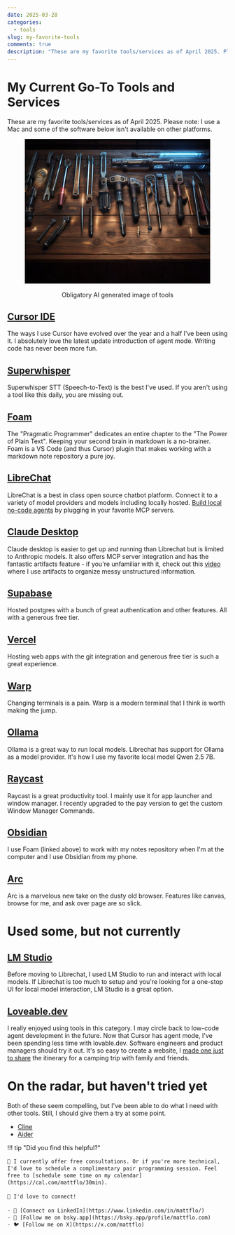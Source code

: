 ```yaml
---
date: 2025-03-28
categories:
  - tools
slug: my-favorite-tools
comments: true
description: "These are my favorite tools/services as of April 2025. Please note: I use a Mac and some of the software below isn't available on other platforms."
---
```


# My Current Go-To Tools and Services

These are my favorite tools/services as of April 2025. Please note: I use a Mac and some of the software below isn't available on other platforms.

<figure>
<p align="center">
  <img src="../images/tools_512px.png" alt="Retro Futuristic Tools">
</p>
<figcaption style="text-align: center">Obligatory AI generated image of tools</figcaption>
</figure>

## [Cursor IDE](https://www.cursor.com/)

The ways I use Cursor have evolved over the year and a half I've been using it. I absolutely love the latest update introduction of agent mode. Writing code has never been more fun.

## [Superwhisper](https://superwhisper.com/)

Superwhisper STT (Speech-to-Text) is the best I've used. If you aren't using a tool like this daily, you are missing out.

<!-- more -->

## [Foam](https://foambubble.github.io/foam/)

The "Pragmatic Programmer" dedicates an entire chapter to the "The Power of Plain Text". Keeping your second brain in markdown is a no-brainer. Foam is a VS Code (and thus Cursor) plugin that makes working with a markdown note repository a pure joy. 

## [LibreChat](https://www.librechat.ai/)

LibreChat is a best in class open source chatbot platform. Connect it to a variety of model providers and models including locally hosted. [Build local no-code agents](/local-no-code-mcp-agents) by plugging in your favorite MCP servers.

## [Claude Desktop](https://claude.ai/download)

Claude desktop is easier to get up and running than Librechat but is limited to Anthropic models. It also offers MCP server integration and has the fantastic artifacts feature - if you're unfamiliar with it, check out this [video](https://vimeo.com/manage/videos/1060330011/82549d714e/analytics) where I use artifacts to organize messy unstructured information.

## [Supabase](https://supabase.com/)

Hosted postgres with a bunch of great authentication and other features. All with a generous free tier.

## [Vercel](https://vercel.com/)

Hosting web apps with the git integration and generous free tier is such a great experience.

## [Warp](https://www.warp.dev/)

Changing terminals is a pain. Warp is a modern terminal that I think is worth making the jump.

## [Ollama](https://ollama.com/)

Ollama is a great way to run local models. Librechat has support for Ollama as a model provider. It's how I use my favorite local model Qwen 2.5 7B.

## [Raycast](https://www.raycast.com/)

Raycast is a great productivity tool. I mainly use it for app launcher and window manager. I recently upgraded to the pay version to get the custom Window Manager Commands.

## [Obsidian](https://obsidian.md/)

I use Foam (linked above) to work with my notes repository when I'm at the computer and I use Obsidian from my phone.

## [Arc](https://arc.net/)

Arc is a marvelous new take on the dusty old browser. Features like canvas, browse for me, and ask over page are so slick.

# Used some, but not currently

## [LM Studio](https://lmstudio.ai/)

Before moving to Librechat, I used LM Studio to run and interact with local models. If Librechat is too much to setup and you're looking for a one-stop UI for local model interaction, LM Studio is a great option.

## [Loveable.dev](https://loveable.dev/)

I really enjoyed using tools in this category. I may circle back to low-code agent development in the future. Now that Cursor has agent mode, I've been spending less time with lovable.dev. Software engineers and product managers should try it out. It's so easy to create a website, I [made one just to share](https://moab-adventure-sharer.lovable.app/) the itinerary for a camping trip with family and friends.


# On the radar, but haven't tried yet

Both of these seem compelling, but I've been able to do what I need with other tools. Still, I should give them a try at some point.

- [Cline](https://github.com/cline/cline)
- [Aider](https://aider.chat/)

!!! tip "Did you find this helpful?"

    📅 I currently offer free consultations. Or if you're more technical, I'd love to schedule a complimentary pair programming session. Feel free to [schedule some time on my calendar](https://cal.com/mattflo/30min).

    🤝 I'd love to connect!

    - 👔 [Connect on LinkedIn](https://www.linkedin.com/in/mattflo/)
    - 🌟 [Follow me on bsky.app](https://bsky.app/profile/mattflo.com)
    - 🐦 [Follow me on X](https://x.com/mattflo)